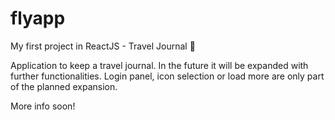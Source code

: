# flyapp
My first project in ReactJS - Travel Journal 🌴

Application to keep a travel journal. In the future it will be expanded with further functionalities. Login panel, icon selection or load more are only part of the planned expansion.

More info soon!
